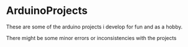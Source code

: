 # ArduinoProjects
These are some of the arduino projects i develop for fun and as a hobby.

There might be some minor errors or inconsistencies with the projects
